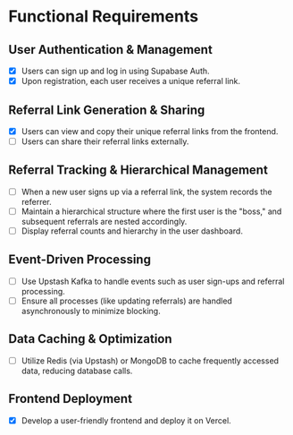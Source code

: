 # Functional Requirements

## User Authentication & Management
- [x] Users can sign up and log in using Supabase Auth.
- [x] Upon registration, each user receives a unique referral link.

## Referral Link Generation & Sharing
- [x] Users can view and copy their unique referral links from the frontend.
- [ ] Users can share their referral links externally.

## Referral Tracking & Hierarchical Management
- [ ] When a new user signs up via a referral link, the system records the referrer.
- [ ] Maintain a hierarchical structure where the first user is the "boss," and subsequent referrals are nested accordingly.
- [ ] Display referral counts and hierarchy in the user dashboard.

## Event-Driven Processing
- [ ] Use Upstash Kafka to handle events such as user sign-ups and referral processing.
- [ ] Ensure all processes (like updating referrals) are handled asynchronously to minimize blocking.

## Data Caching & Optimization
- [ ] Utilize Redis (via Upstash) or MongoDB to cache frequently accessed data, reducing database calls.

## Frontend Deployment
- [x] Develop a user-friendly frontend and deploy it on Vercel.